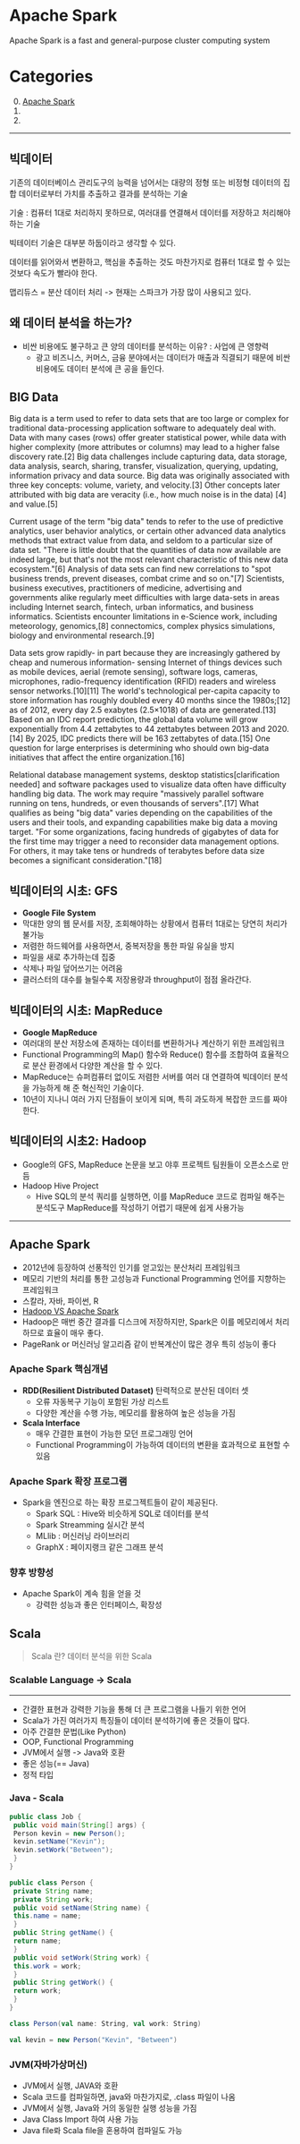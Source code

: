 # Apache Spark

Apache Spark is a fast and general-purpose cluster computing system


# Categories

0. [Apache Spark](#apache-spark)
0. [](#)
0. [](#)


---

## 빅데이터

 기존의 데이터베이스 관리도구의 능력을 넘어서는 대량의 정형 또는 비정형 데이터의 집합 데이터로부터 가치를 추출하고 결과를 분석하는 기술

 기술 : 컴퓨터 1대로 처리하지 못하므로, 여러대를 연결해서 데이터를 저장하고 처리해야 하는 기술

빅테이터 기술은 대부분 하둡이라고 생각할 수 있다.

데이터를 읽어와서 변환하고, 핵심을 추출하는 것도 마찬가지로 컴퓨터 1대로 할 수 있는것보다 속도가 빨라야 한다.

맵리듀스 = 분산 데이터 처리 -> 현재는 스파크가 가장 많이 사용되고 있다.

## 왜 데이터 분석을 하는가?

* 비싼 비용에도 불구하고 큰 양의 데이터를 분석하는 이유? : 사업에 큰 영향력
  * 광고 비즈니스, 커머스, 금융 분야에서는 데이터가 매출과 직결되기 때문에 비싼 비용에도 데이터 분석에 큰 공을 들인다.


## BIG Data

Big data is a term used to refer to data sets that are too large or complex for traditional data-processing application software to adequately deal with. Data with many cases (rows) offer greater statistical power, while data with higher complexity (more attributes or columns) may lead to a higher false discovery rate.[2] Big data challenges include capturing data, data storage, data analysis, search, sharing, transfer, visualization, querying, updating, information privacy and data source. Big data was originally associated with three key concepts: volume, variety, and velocity.[3] Other concepts later attributed with big data are veracity (i.e., how much noise is in the data) [4] and value.[5]

Current usage of the term "big data" tends to refer to the use of predictive analytics, user behavior analytics, or certain other advanced data analytics methods that extract value from data, and seldom to a particular size of data set. "There is little doubt that the quantities of data now available are indeed large, but that's not the most relevant characteristic of this new data ecosystem."[6] Analysis of data sets can find new correlations to "spot business trends, prevent diseases, combat crime and so on."[7] Scientists, business executives, practitioners of medicine, advertising and governments alike regularly meet difficulties with large data-sets in areas including Internet search, fintech, urban informatics, and business informatics. Scientists encounter limitations in e-Science work, including meteorology, genomics,[8] connectomics, complex physics simulations, biology and environmental research.[9]

Data sets grow rapidly- in part because they are increasingly gathered by cheap and numerous information- sensing Internet of things devices such as mobile devices, aerial (remote sensing), software logs, cameras, microphones, radio-frequency identification (RFID) readers and wireless sensor networks.[10][11] The world's technological per-capita capacity to store information has roughly doubled every 40 months since the 1980s;[12] as of 2012, every day 2.5 exabytes (2.5×1018) of data are generated.[13] Based on an IDC report prediction, the global data volume will grow exponentially from 4.4 zettabytes to 44 zettabytes between 2013 and 2020.[14] By 2025, IDC predicts there will be 163 zettabytes of data.[15] One question for large enterprises is determining who should own big-data initiatives that affect the entire organization.[16]

Relational database management systems, desktop statistics[clarification needed] and software packages used to visualize data often have difficulty handling big data. The work may require "massively parallel software running on tens, hundreds, or even thousands of servers".[17] What qualifies as being "big data" varies depending on the capabilities of the users and their tools, and expanding capabilities make big data a moving target. "For some organizations, facing hundreds of gigabytes of data for the first time may trigger a need to reconsider data management options. For others, it may take tens or hundreds of terabytes before data size becomes a significant consideration."[18]

## 빅데이터의 시초: GFS

* **Google File System**
* 막대한 양의 웹 문서를 저장, 조회해야하는 상황에서 컴퓨터 1대로는 당연히 처리가 불가능
* 저렴한 하드웨어를 사용하면서, 중복저장을 통한 파일 유실을 방지
* 파일을 새로 추가하는데 집중
* 삭제나 파일 덮어쓰기는 어려움
* 클러스터의 대수를 늘릴수록 저장용량과 throughput이 점점 올라간다.

## 빅데이터의 시초: MapReduce

* **Google MapReduce**
* 여러대의 분산 저장소에 존재하는 데이터를 변환하거나 계산하기 위한 프레임워크
* Functional Programming의 Map() 함수와 Reduce() 함수를 조합하여 효율적으로 분산 환경에서 다양한 계산을 할 수 있다.
* MapReduce는 슈퍼컴퓨터 없이도 저렴한 서버를 여러 대 연결하여 빅데이터 분석을 가능하게 해 준 혁신적인 기술이다.
* 10년이 지나니 여러 가지 단점들이 보이게 되며, 특히 과도하게 복잡한 코드를 짜야한다.

## 빅데이터의 시초2: Hadoop

* Google의 GFS, MapReduce 논문을 보고 야후 프로젝트 팀원들이 오픈소스로 만듬
* Hadoop Hive Project
    * Hive
      SQL의 분석 쿼리를 실행하면, 이를 MapReduce 코드로 컴파일 해주는 분석도구
      MapReduce를 작성하기 어렵기 때문에 쉽게 사용가능

---

## Apache Spark

* 2012년에 등장하여 선풍적인 인기를 얻고있는 분산처리 프레임워크
* 메모리 기반의 처리를 통한 고성능과 Functional Programming 언어를 지향하는 프레임워크
* 스칼라, 자바, 파이썬, R
* [Hadoop VS Apache Spark](http://engineering.vcnc.co.kr/2015/05/data-analysis-with-spark/)
* Hadoop은 매번 중간 결과를 디스크에 저장하지만, Spark은 이를 메모리에서 처리하므로 효율이 매우 좋다.
* PageRank or 머신러닝 알고리즘 같이 반복계산이 많은 경우 특히 성능이 좋다


### Apache Spark 핵심개념

* **RDD(Resilient Distributed Dataset)** 탄력적으로 분산된 데이터 셋
    * 오류 자동복구 기능이 포함된 가상 리스트
    * 다양한 계산을 수행 가능, 메모리를 활용하여 높은 성능을 가짐
* **Scala Interface**
    * 매우 간결한 표현이 가능한 모던 프로그래밍 언어
    * Functional Programming이 가능하여 데이터의 변환을 효과적으로 표현할 수 있음


### Apache Spark 확장 프로그램

* Spark을 엔진으로 하는 확장 프로그젝트들이 같이 제공된다.
    * Spark SQL : Hive와 비슷하게 SQL로 데이터를 분석
    * Spark Streamming 실시간 분석
    * MLlib : 머신러닝 라이브러리
    * GraphX : 페이지랭크 같은 그래프 분석


### 향후 방향성

* Apache Spark이 계속 힘을 얻을 것
    * 강력한 성능과 좋은 인터페이스, 확장성


## Scala

> Scala 란?
> 데이터 분석을 위한 Scala

### **Sca**lable **La**nguage -> Scala
***

* 간결한 표현과 강력한 기능을 통해 더 큰 프로그램을 나들기 위한 언어
* Scala가 가진 여러가지 특징들이 데이터 분석하기에 좋은 것들이 많다.
* 아주 간결한 문법(Like Python)
* OOP, Functional Programming
* JVM에서 실행 -> Java와 호환
* 좋은 성능(== Java)
* 정적 타입


### Java - Scala

```Java
public class Job {
 public void main(String[] args) {
 Person kevin = new Person();
 kevin.setName("Kevin");
 kevin.setWork("Between");
 }
}

public class Person {
 private String name;
 private String work;
 public void setName(String name) {
 this.name = name;
 }
 public String getName() {
 return name;
 }
 public void setWork(String work) {
 this.work = work;
 }
 public String getWork() {
 return work;
 }
}
```



```Scala
class Person(val name: String, val work: String)

val kevin = new Person("Kevin", "Between")
```

### JVM(자바가상머신)

* JVM에서 실행, JAVA와 호환
* Scala 코드를 컴파일하면, java와 마찬가지로, .class 파일이 나옴
* JVM에서 실행, Java와 거의 동일한 실행 성능을 가짐
* Java Class Import 하여 사용 가능
* Java file롸 Scala file을 혼용하여 컴파일도 가능
